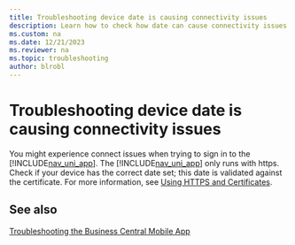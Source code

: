 ```yaml
---
title: Troubleshooting device date is causing connectivity issues
description: Learn how to check how date can cause connectivity issues.
ms.custom: na
ms.date: 12/21/2023
ms.reviewer: na
ms.topic: troubleshooting
author: blrobl
---
```


# Troubleshooting device date is causing connectivity issues

You might experience connect issues when trying to sign in to the [!INCLUDE[nav_uni_app](includes/nav_uni_app_md.md)]. The [!INCLUDE[nav_uni_app](includes/nav_uni_app_md.md)] only runs with https. Check if your device has the correct date set; this date is validated against the certificate. For more information, see [Using HTTPS and Certificates](devenv-Using-HTTPS-and-Certificates-mobile-app.md).  
  
## See also

[Troubleshooting the Business Central Mobile App](devenv-Troubleshooting-the-Mobile-App.md)
